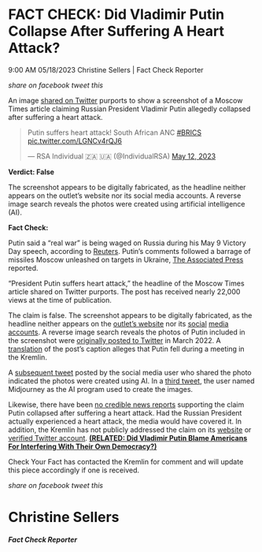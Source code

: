 FACT CHECK: Did Vladimir Putin Collapse After Suffering A Heart Attack?
=======================================================================

9:00 AM 05/18/2023 Christine Sellers | Fact Check Reporter

_share on facebook_ _tweet this_

 

An image [shared on Twitter](https://twitter.com/IndividualRSA/status/1657116603333464065) purports to show a screenshot of a Moscow Times article claiming Russian President Vladimir Putin allegedly collapsed after suffering a heart attack.

> Putin suffers heart attack! South African ANC [#BRICS](https://twitter.com/hashtag/BRICS?src=hash&ref_src=twsrc%5Etfw) [pic.twitter.com/LGNCv4rQJ6](https://t.co/LGNCv4rQJ6)
> 
> — RSA Individual 🇿🇦 🇺🇦 (@IndividualRSA) [May 12, 2023](https://twitter.com/IndividualRSA/status/1657116603333464065?ref_src=twsrc%5Etfw)

 

**Verdict: False**

The screenshot appears to be digitally fabricated, as the headline neither appears on the outlet’s website nor its social media accounts. A reverse image search reveals the photos were created using artificial intelligence (AI).

**Fact Check:**

 

Putin said a “real war” is being waged on Russia during his May 9 Victory Day speech, according to [Reuters](https://www.reuters.com/world/europe/putin-says-real-war-is-being-waged-against-russia-victory-day-speech-2023-05-09/). Putin’s comments followed a barrage of missiles Moscow unleashed on targets in Ukraine, [The Associated Press](https://apnews.com/article/russia-ukraine-war-parade-victory-day-3bc68ae74f7343d679bbb05ab3aec98d) reported.

“President Putin suffers heart attack,” the headline of the Moscow Times article shared on Twitter purports. The post has received nearly 22,000 views at the time of publication.

The claim is false. The screenshot appears to be digitally fabricated, as the headline neither appears on the [outlet’s website](https://www.themoscowtimes.com/search) nor its [social](https://www.facebook.com/profile/100064737128656/search?q=President%20Putin%20suffers%20heart%20attack.&filters=eyJycF9jcmVhdGlvbl90aW1lOjAiOiJ7XCJuYW1lXCI6XCJjcmVhdGlvbl90aW1lXCIsXCJhcmdzXCI6XCJ7XFxcInN0YXJ0X3llYXJcXFwiOlxcXCIyMDIzXFxcIixcXFwic3RhcnRfbW9udGhcXFwiOlxcXCIyMDIzLTFcXFwiLFxcXCJlbmRfeWVhclxcXCI6XFxcIjIwMjNcXFwiLFxcXCJlbmRfbW9udGhcXFwiOlxcXCIyMDIzLTEyXFxcIixcXFwic3RhcnRfZGF5XFxcIjpcXFwiMjAyMy0xLTFcXFwiLFxcXCJlbmRfZGF5XFxcIjpcXFwiMjAyMy0xMi0zMVxcXCJ9XCJ9IiwicnBfY2hyb25vX3NvcnQ6MCI6IntcIm5hbWVcIjpcImNocm9ub3NvcnRcIixcImFyZ3NcIjpcIlwifSJ9) [media](https://twitter.com/search?lang=en&q=%22president%20putin%20suffers%20heart%20attack.%22%20\(from%3AMoscowTimes\)%20lang%3Aen&src=typed_query) [accounts](https://www.instagram.com/themoscowtimes/). A reverse image search reveals the photos of Putin included in the screenshot were [originally posted to Twitter](https://twitter.com/mishapetrof/status/1638560783062663169) in March 2022. A [translation](https://www.google.com/search?q=google+translate&oq=&aqs=chrome.2.69i60j46i131i199i433i465i512j69i59j0i131i433i512j69i60l2j69i65j69i60.3832j0j7&sourceid=chrome&ie=UTF-8) of the post’s caption alleges that Putin fell during a meeting in the Kremlin.

 

A [subsequent tweet](https://twitter.com/mishapetrof/status/1638560783062663169) posted by the social media user who shared the photo indicated the photos were created using AI. In a [third tweet](https://twitter.com/mishapetrof/status/1638863092703539201), the user named Midjourney as the AI program used to create the images.

Likewise, there have been [no credible news reports](https://www.google.com/search?q=president+vladimir+putin+collapses+after+having+a+heart+attack+may+2023&ei=O11iZI2VDNCo5NoP89mw4A4&ved=0ahUKEwjNnuLY3vf-AhVQFFkFHfMsDOwQ4dUDCBA&uact=5&oq=president+vladimir+putin+collapses+after+having+a+heart+attack+may+2023&gs_lcp=Cgxnd3Mtd2l6LXNlcnAQA0oECEEYAVCjA1jlDWDzEWgBcAB4AIABVYgBjgSSAQE3mAEAoAEBwAEB&sclient=gws-wiz-serp) supporting the claim Putin collapsed after suffering a heart attack. Had the Russian President actually experienced a heart attack, the media would have covered it. In addition, the Kremlin has not publicly addressed the claim on its [website](http://kremlin.ru/search?query=president+vladimir+putin+suffered+a+heart+attack+may+2023) or [verified Twitter account](https://twitter.com/search?lang=en&q=%22president%20vladimir%20putin%20suffered%20a%20heart%20attack%20may%202023%22%20\(from%3AKremlinRussia_E\)%20lang%3Aen&src=typed_query). **[(RELATED: Did Vladimir Putin Blame Americans For Interfering With Their Own Democracy?)](https://checkyourfact.com/2023/04/20/fact-check-vladimir-putin-america-democracy/)**

Check Your Fact has contacted the Kremlin for comment and will update this piece accordingly if one is received.

_share on facebook_ _tweet this_

Christine Sellers
=================

##### Fact Check Reporter